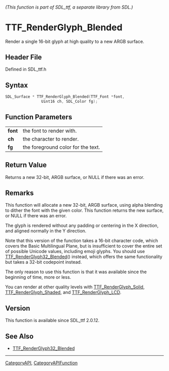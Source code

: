 ###### (This function is part of SDL_ttf, a separate library from SDL.)
# TTF_RenderGlyph_Blended

Render a single 16-bit glyph at high quality to a new ARGB surface.

## Header File

Defined in SDL_ttf.h

## Syntax

```c
SDL_Surface * TTF_RenderGlyph_Blended(TTF_Font *font,
                Uint16 ch, SDL_Color fg);

```

## Function Parameters

|              |                                    |
| ------------ | ---------------------------------- |
| **font**     | the font to render with.           |
| **ch**       | the character to render.           |
| **fg**       | the foreground color for the text. |

## Return Value

Returns a new 32-bit, ARGB surface, or NULL if there was an error.

## Remarks

This function will allocate a new 32-bit, ARGB surface, using alpha
blending to dither the font with the given color. This function returns the
new surface, or NULL if there was an error.

The glyph is rendered without any padding or centering in the X direction,
and aligned normally in the Y direction.

Note that this version of the function takes a 16-bit character code, which
covers the Basic Multilingual Plane, but is insufficient to cover the
entire set of possible Unicode values, including emoji glyphs. You should
use [TTF_RenderGlyph32_Blended](TTF_RenderGlyph32_Blended)() instead, which
offers the same functionality but takes a 32-bit codepoint instead.

The only reason to use this function is that it was available since the
beginning of time, more or less.

You can render at other quality levels with
[TTF_RenderGlyph_Solid](TTF_RenderGlyph_Solid),
[TTF_RenderGlyph_Shaded](TTF_RenderGlyph_Shaded), and
[TTF_RenderGlyph_LCD](TTF_RenderGlyph_LCD).

## Version

This function is available since SDL_ttf 2.0.12.

## See Also

- [TTF_RenderGlyph32_Blended](TTF_RenderGlyph32_Blended)

----
[CategoryAPI](CategoryAPI), [CategoryAPIFunction](CategoryAPIFunction)

